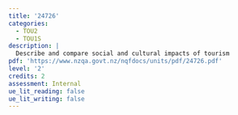 ```yaml
---
title: '24726'
categories:
  - TOU2
  - TOU1S
description: |
  Describe and compare social and cultural impacts of tourism
pdf: 'https://www.nzqa.govt.nz/nqfdocs/units/pdf/24726.pdf'
level: '2'
credits: 2
assessment: Internal
ue_lit_reading: false
ue_lit_writing: false
---
```


